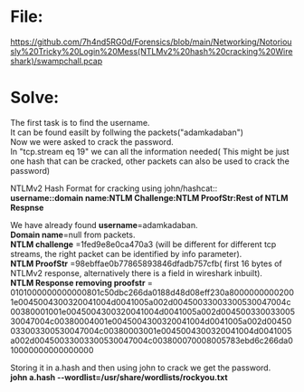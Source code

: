 # File: 
https://github.com/7h4nd5RG0d/Forensics/blob/main/Networking/Notoriously%20Tricky%20Login%20Mess(NTLMv2%20hash%20cracking%20Wireshark)/swampchall.pcap  
# Solve:  

The first task is to find the username.  
It can be found easilt by follwing the packets("adamkadaban")  
Now we were asked to crack the password.  
In "tcp.stream eq 19" we can all the information needed( This might be just one hash that can be cracked, other packets can also be used to crack the password)  

NTLMv2 Hash Format for cracking using john/hashcat::  
**username::domain name:NTLM Challenge:NTLM ProofStr:Rest of NTLM Respnse**  


We have already found **username**=adamkadaban.  
**Domain name**=null from packets.  
**NTLM challenge** =1fed9e8e0ca470a3 (will be different for different tcp streams, the right packet can be identified by info parameter).  
**NTLM ProofStr** =98ebffae0b77865893846dfadb757cfb( first 16 bytes of NTLMv2 response, alternatively there is a field in wireshark inbuilt).  
**NTLM Response removing proofstr** = 0101000000000000801c50dbc266da0188d48d08eff230a80000000002001e0045004300320041004d0041005a002d00450033003300530047004c00380001001e0045004300320041004d0041005a002d00450033003300530047004c00380004001e0045004300320041004d0041005a002d00450033003300530047004c00380003001e0045004300320041004d0041005a002d00450033003300530047004c003800070008005783ebd6c266da010000000000000000  

Storing it in a.hash and then using john to crack we get the password.  
**john  a.hash --wordlist=/usr/share/wordlists/rockyou.txt**  
